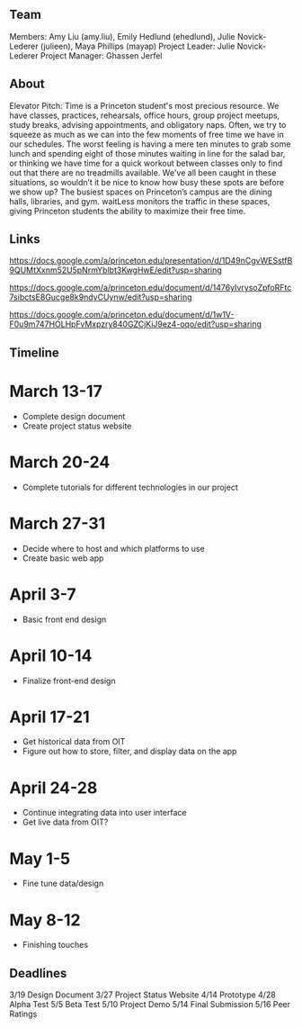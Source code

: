 ## Team

Members: Amy Liu (amy.liu), Emily Hedlund (ehedlund), Julie Novick-Lederer (julieen), Maya Phillips (mayap) 
Project Leader: Julie Novick-Lederer 
Project Manager: Ghassen Jerfel

## About

Elevator Pitch: Time is a Princeton student's most precious resource. We have classes, practices, rehearsals, office hours, group project meetups, study breaks, advising appointments, and obligatory naps. Often, we try to squeeze as much as we can into the few moments of free time we have in our schedules. The worst feeling is having a mere ten minutes to grab some lunch and spending eight of those minutes waiting in line for the salad bar, or thinking we have time for a quick workout between classes only to find out that there are no treadmills available. We've all been caught in these situations, so wouldn’t it be nice to know how busy these spots are before we show up? The busiest spaces on Princeton’s campus are the dining halls, libraries, and gym. waitLess monitors the traffic in these spaces, giving Princeton students the ability to maximize their free time.

## Links

https://docs.google.com/a/princeton.edu/presentation/d/1D49nCgvWESstfB9QUMtXxnm52U5pNrmYblbt3KwgHwE/edit?usp=sharing

https://docs.google.com/a/princeton.edu/document/d/1476yIvrysoZpfoRFtc7sibctsE8Gucge8k9ndyCUynw/edit?usp=sharing

https://docs.google.com/a/princeton.edu/document/d/1w1V-F0u9m747HOLHpFvMxpzry840GZCjKiJ9ez4-oqo/edit?usp=sharing

## Timeline

# March 13-17

- Complete design document 
- Create project status website 

# March 20-24

- Complete tutorials for different technologies in our project 

# March 27-31

- Decide where to host and which platforms to use 
- Create basic web app 

# April 3-7

- Basic front end design 

# April 10-14

- Finalize front-end design 

# April 17-21

- Get historical data from OIT 
- Figure out how to store, filter, and display data on the app 

# April 24-28

- Continue integrating data into user interface 
- Get live data from OIT? 

# May 1-5

- Fine tune data/design 

# May 8-12

- Finishing touches 

## Deadlines

3/19 Design Document 
3/27 Project Status Website 
4/14 Prototype 
4/28 Alpha Test 
5/5 Beta Test 
5/10 Project Demo 
5/14 Final Submission 
5/16 Peer Ratings 
